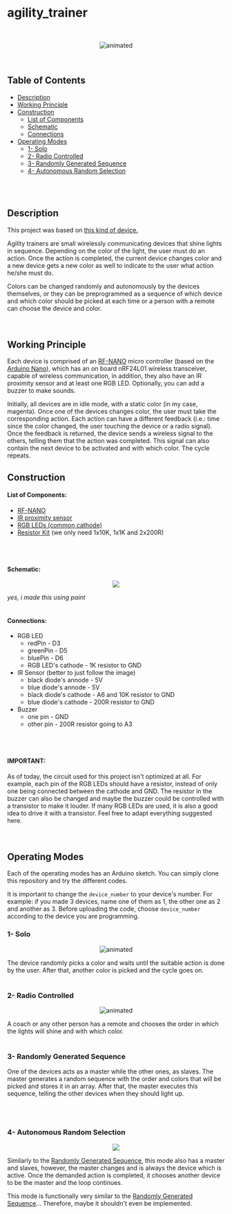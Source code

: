 # agility_trainer

<br>
<p align="center">
  <img src="https://user-images.githubusercontent.com/44078452/112398594-4ea78b80-8ce3-11eb-8e08-b5a89963784e.gif" alt="animated" />
</p>
<br>

## Table of Contents

- [Description](#description)
- [Working Principle](#working-principle)
- [Construction](#construction)
  - [List of Components](#list-ofcComponents)
  - [Schematic](#schematic)
  - [Connections](#connections)
- [Operating Modes](#operating-modes)
  - [1- Solo](#1--solo)
  - [2- Radio Controlled](2-radio-controlled)
  - [3- Randomly Generated Sequence](3--randomly-generated-sequence)
  - [4- Autonomous Random Selection](4--autonomous-random-selection)
<br>
<br>

## Description

This project was based on [this kind of device.](https://www.youtube.com/watch?v=AvRM1_2BJDQ)

Agility trainers are small wirelessly communicating devices that shine lights in sequence. Depending on the color of the light, the user must do an action. Once the action is completed, the current device changes color and a new device gets a new color as well to indicate to the user what action he/she must do.

Colors can be changed randomly and autonomously by the devices themselves, or they can be preprogrammed as a sequence of which device and which color should be picked at each time or a person with a remote can choose the device and color.
<br>
<br>
<br>

## Working Principle

Each device is comprised of an [RF-NANO](https://www.embeddedcomputing.com/technology/processing/for-the-professional-maker-getting-started-with-the-rf-nano-arduino-nrf24l01-combo) micro controller (based on the [Arduino Nano](https://www.arduino.cc/en/pmwiki.php?n=Main/ArduinoBoardNano)), which has an on board nRF24L01 wireless transceiver, capable of wireless communication, in addition, they also have an IR proximity sensor and at least one RGB LED. Optionally, you can add a buzzer to make sounds.

Initially, all devices are in idle mode, with a static color (in my case, magenta). Once one of the devices changes color, the user must take the corresponding action. Each action can have a different feedback (i.e.: time since the color changed, the user touching the device or a radio signal). Once the feedback is returned, the device sends a wireless signal to the others, telling them that the action was completed. This signal can also contain the next device to be activated and with which color. The cycle repeats.

## Construction

#### List of Components:
* [RF-NANO](https://www.aliexpress.com/i/32980796969.html?albagn=888888&&src=google&albch=search&acnt=479-062-3723&isdl=y&aff_short_key=UneMJZVf&albcp=12368716241&albag=118463975912&slnk=&trgt=dsa-42862830006&plac=&crea=499556369737&netw=g&device=c&mtctp=b&memo1=&albbt=Google_7_search&aff_platform=google&gclid=CjwKCAjwxuuCBhATEiwAIIIz0c9ig4hvKiucy0oishyY9e06ONHDCcG3aNFU0sxL3ObZKQKujlwlmRoCA1MQAvD_BwE&gclsrc=aw.ds)
* [IR proximity sensor](https://www.banggood.com/1pcs-TCRT5000-950mm-5V-3A-Infrared-Reflective-Optical-Sensor-For-Tracking-Car-p-1160588.html?cur_warehouse=CN&rmmds=search)
* [RGB LEDs (common cathode)](https://www.banggood.com/50pcs-LED-RGB-Common-Cathode-4-Pin-F5-5MM-Diode-p-1016398.html?cur_warehouse=CN&rmmds=search)
* [Resistor Kit](https://www.banggood.com/560-Pcs-1-ohm-to-10M-ohm-1-or-4W-5-pencent-Metal-Film-Resistor-56-Value-Assorted-Kit-p-1072159.html?cur_warehouse=CN&rmmds=search) (we only need 1x10K, 1x1K and 2x200R)
<br>
<br>

#### Schematic:

<p align="center">
  <img src="https://user-images.githubusercontent.com/44078452/112412309-13b25180-8cfd-11eb-9256-f0600568e850.png" />
</p>


_yes, i made this using paint_
<br>
<br>

#### Connections:
- RGB LED
  - redPin - D3
  - greenPin - D5
  - bluePin - D6
  - RGB LED's cathode - 1K resistor to GND
- IR Sensor (better to just follow the image)
  - black diode's annode - 5V
  - blue diode's annode - 5V
  - black diode's cathode - A6 and 10K resistor to GND
  - blue diode's cathode - 200R resistor to GND
- Buzzer
  - one pin - GND
  - other pin - 200R resistor going to A3
<br>
<br>

#### IMPORTANT:
As of today, the circuit used for this project isn't optimized at all. For example, each pin of the RGB LEDs should have a resistor, instead of only one being connected between the cathode and GND. The resistor in the buzzer can also be changed and maybe the buzzer could be controlled with a transistor to make it louder. If many RGB LEDs are used, it is also a good idea to drive it with a transistor. Feel free to adapt everything suggested here.
<br>
<br>
<br>

## Operating Modes

Each of the operating modes has an Arduino sketch. You can simply clone this repository and try the different codes.

It is important to change the `device_number` to your device's number. For example: if you made 3 devices, name one of them as 1, the other one as 2 and another as 3. Before uploading the code, choose `device_number` according to the device you are programming.

### 1- Solo
<p align="center">
  <img src="https://user-images.githubusercontent.com/44078452/112419098-8b867900-8d09-11eb-811f-66cbfe94d00e.gif" alt="animated" />
</p>

The device randomly picks a color and waits until the suitable action is done by the user. After that, another color is picked and the cycle goes on.
<br>
<br>

### 2- Radio Controlled
<p align="center">
  <img src="https://user-images.githubusercontent.com/44078452/112419179-b40e7300-8d09-11eb-8171-e15e9aec2ec9.gif" alt="animated" />
</p>

A coach or any other person has a remote and chooses the order in which the lights will shine and with which color.
<br>
<br>

### 3- Randomly Generated Sequence

One of the devices acts as a master while the other ones, as slaves. The master generates a random sequence with the order and colors that will be picked and stores it in an array. After that, the master executes this sequence, telling the other devices when they should light up.

<br>
<br>

### 4- Autonomous Random Selection
<p align="center">
  <img src="https://user-images.githubusercontent.com/44078452/112417217-d69e8d00-8d05-11eb-8c97-63810ac0e3c0.png" />
</p>

Similarly to the [Randomly Generated Sequence](#3--randomly-generated-sequence), this mode also has a master and slaves, however, the master changes and is always the device which is active. Once the demanded action is completed, it chooses another device to be the master and the loop continues.

This mode is functionally very similar to the [Randomly Generated Sequence](#3--randomly-generated-sequence)... Therefore, maybe it shouldn't even be implemented.
